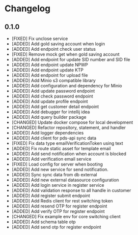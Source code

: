 # Changelog

## 0.1.0

- [FIXED] Fix unclose service
- [ADDED] Add gold saving account when login
- [ADDED] Add endpoint check user status
- [FIXED] Remove mock get when gold saving account
- [ADDED] Add endpoint for update SID number and SID file
- [ADDED] Add endpoint update NPWP
- [ADDED] Add endpoint update KTP
- [ADDED] Add endpoint for upload file
- [ADDED] Add Minio s3 compatible library
- [ADDED] Add configuration and dependency for Minio
- [ADDED] Add update password endpoint
- [ADDED] Add check password endpoint
- [ADDED] Add update profile endpoint
- [ADDED] Add get customer detail endpoint
- [ADDED] Add debugger for intellij idea
- [ADDED] Add query builder package
- [CHANGED] Update docker compose for local development
- [CHANGED] Refactor repository, statement, and handler
- [ADDED] Add logger dependencies
- [ADDED] Add client for pds-api sync data
- [FIXED] Fix data type emailVerificationToken using text
- [ADDED] Fix route static asset for template email
- [ADDED] Add send notification when account is blocked
- [ADDED] Add verification email service
- [FIXED] Load config for server when booting
- [ADDED] Add new service for send notification.
- [ADDED] Sync sync data from db external
- [ADDED] Add new external datasource configuration
- [ADDED] Add login service in register service
- [ADDED] Add validation response to all handle in customer
- [ADDED] Add register submit endpoint
- [ADDED] Add Redis client for rest switching token
- [ADDED] Add resend OTP for register endpoint
- [ADDED] Add verify OTP for register endpoint
- [CHANGED] Fix example env for core switching client
- [ADDED] Add schema table otp
- [ADDED] Add send otp for register endpoint
